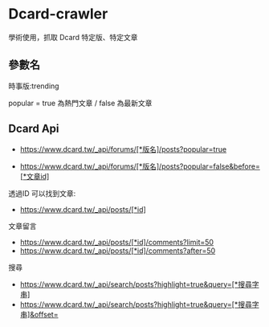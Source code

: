 # Dcard-crawler
學術使用，抓取 Dcard 特定版、特定文章

## 參數名
時事版:trending

popular = true 為熱門文章 / false 為最新文章

## Dcard Api
- https://www.dcard.tw/_api/forums/[*版名]/posts?popular=true

- https://www.dcard.tw/_api/forums/[*版名]/posts?popular=false&before=[*文章id]


透過ID 可以找到文章:
- https://www.dcard.tw/_api/posts/[*id]

文章留言
- https://www.dcard.tw/_api/posts/[*id]/comments?limit=50
- https://www.dcard.tw/_api/posts/[*id]/comments?after=50

搜尋
- https://www.dcard.tw/_api/search/posts?highlight=true&query=[*搜尋字串]
- https://www.dcard.tw/_api/search/posts?highlight=true&query=[*搜尋字串]&offset=

